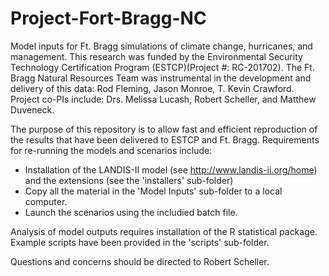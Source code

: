 # Project-Fort-Bragg-NC

Model inputs for Ft. Bragg simulations of climate change, hurricanes, and management.  This research was funded by the Environmental Security Technology Certification Program (ESTCP)(Project #: RC-201702). The Ft. Bragg Natural Resources Team was instrumental in the development and delivery of this data:  Rod Fleming, Jason Monroe, T. Kevin Crawford.  Project co-PIs include:  Drs. Melissa Lucash, Robert Scheller, and Matthew Duveneck.

The purpose of this repository is to allow fast and efficient reproduction of the results that have been delivered to ESTCP and Ft. Bragg.  Requirements for re-running the models and scenarios include:
* Installation of the LANDIS-II model (see http://www.landis-ii.org/home) and the extensions (see the 'installers' sub-folder)
* Copy all the material in the 'Model Inputs' sub-folder to a local computer.
* Launch the scenarios using the includied batch file.

Analysis of model outputs requires installation of the R statistical package.  Example scripts have been provided in the 'scripts' sub-folder.

Questions and concerns should be directed to Robert Scheller.
